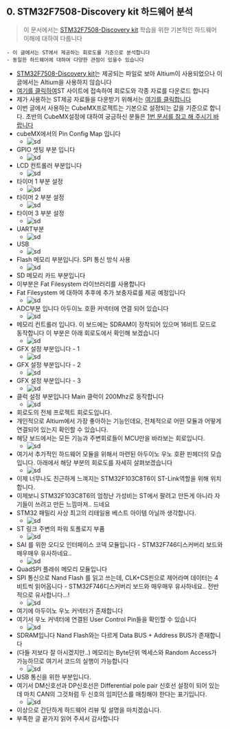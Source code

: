 # 
## 0. STM32F7508-Discovery kit 하드웨어 분석
 > 이 문서에서는 [STM32F7508-Discovery kit](https://www.st.com/en/evaluation-tools/stm32f7508-dk.html) 학습을 위한 기본적인 하드웨어 이해에 대하여 다룹니다
  ```
  - 이 글에서는 ST에서 제공하는 회로도를 기준으로 분석합니다
  - 동일한 하드웨어에 대하여 다양한 관점이 있을수 있습니다
  ```
  - [STM32F7508-Discovery kit](https://www.st.com/en/evaluation-tools/stm32f7508-dk.html)는 제공되는 파일로 보아 Altium이 사용되었으나 이 글에서는 Altium을 사용하지 않습니다
  - [여기를 클릭하여](https://www.st.com/en/evaluation-tools/stm32f7508-dk.html#resource)ST 사이트에 접속하여 회로도와 각종 자료를 다운로드 합니다
  - 제가 사용하는 ST제공 자료들을 다운받기 위해서는 [여기를 클릭합니다](../0_materials_ST) 
  - 이번 글에서 사용하는 CubeMX프로젝트는 기본으로 설정되는 값을 기준으로 합니다. 초반의 CubeMX설정에 대하여 궁금하신 분들은 [1번 문서를 참고 해 주시기 바랍니다]()
  - cubeMX에서의 Pin Config Map 입니다
    - ![sd](../img/20190713-001.jpg) 
  - GPIO 셋팅 부분 입니다
    - ![sd](../img/20190713-002.jpg) 
  - LCD 컨트롤러 부분입니다
    - ![sd](../img/20190713-003.jpg) 
  - 타이머 1 부분 설정
    - ![sd](../img/20190713-004.jpg) 
  - 타이머 2 부분 설정
    - ![sd](../img/20190713-005.jpg) 
  - 타이머 3 부분 설정
    - ![sd](../img/20190713-006.jpg) 
  - UART부분
    - ![sd](../img/20190713-007.jpg) 
  - USB 
    - ![sd](../img/20190713-008.jpg) 
  - Flash 메모리 부분입니다. SPI 통신 방식 사용
    - ![sd](../img/20190713-009.jpg) 
  - SD 메모리 카드 부분입니다
  - 이부분은 Fat Filesystem 라이브러리를 사용합니다
  - Fat Filesystem 에 대하여 추후에 추가 보충자료를 제공 예정입니다
    - ![sd](../img/20190713-010.jpg) 
  - ADC부분 입니다 아두이노 호환 커넥터에 연결 되어 있습니다
    - ![sd](../img/20190713-011.jpg) 
  - 메모리 컨트롤러 입니다. 이 보드에는 SDRAM이 장착되어 있으며 16비트 모드로 동작합니다 이 부분은 아래 회로도에서 확인해 보겠습니다
    - ![sd](../img/20190713-012.jpg) 
  - GFX 설정 부분입니다 - 1
    - ![sd](../img/20190713-014.jpg) 
  - GFX 설정 부분입니다 - 2
    - ![sd](../img/20190713-015.jpg) 
  - GFX 설정 부분입니다 - 3
    - ![sd](../img/20190713-016.jpg) 
  - 클럭 설정 부분입니다 Main 클럭이 200Mhz로 동작합니다
    - ![sd](../img/20190713-017.jpg) 
  - 회로도의 전체 프로젝트 회로도입니다.
  - 개인적으로 Altium에서 가장 좋아하는 기능인데요, 전체적으로 어떤 모듈과 어떻게 연결되어 있는지 확인할 수 있습니다.
  - 해당 보드에서는 모든 기능과 주변회로들이 MCU만을 바라보는 회로입니다. 
    - ![sd](../img/20190713-018.jpg) 
  - 여기서 추가적인 하드웨어 모듈을 위해서 마련된 아두이노 우노 호환 핀헤더의 모습입니다. 아래에서 해당 부분의 회로도를 자세히 살펴보겠습니다
    - ![sd](../img/20190713-019.jpg) 
  - 이제 너무나도 친근하게 느껴지는 STM32F103C8T6이 ST-Link역할을 위해 위치합니다.
  - 이제보니 STM32F103C8T6의 엄청난 가성비는 ST에서 팔려고 만든게 아니라 자기들이 쓰려고 만든 느낌마져.. 드네요
  - STM32 패밀리 사상 최고의 리테일용 베스트 아이템 아닐까 생각합니다.
    - ![sd](../img/20190713-020.jpg) 
  - ST 링크 주변의 파워 토폴로지 부품
    - ![sd](../img/20190713-021.jpg) 
  - SAI 를 위한 오디오 인터페이스 코덱 모듈입니다 - STM32F746디스커버리 보드와 매우매우 유사하네요..
    - ![sd](../img/20190713-022.jpg) 
  - QuadSPI 플레쉬 메모리 모듈입니다
  - SPI 통신으로 Nand Flash 를 읽고 쓰는데, CLK+CS핀으로 제어라며 데이터는 4비트씩 읽어옵니다 - STM32F746디스커버리 보드와 매우매우 유사하네요.. 전반적으로 유사합니다...!
    - ![sd](../img/20190713-023.jpg) 
  - 여기에 아두이노 우노 커넥터가 존재합니다
  - 여기서 우노 커넥터에 연결된 User Control Pin들을 확인할 수 있습니다
    - ![sd](../img/20190713-024.jpg) 
  - SDRAM입니다 Nand Flash와는 다르게 Data BUS + Address BUS가 존재합니다
  - (다들 저보다 잘 아시겠지만..) 메모리는 Byte단위 엑세스와 Random Access가 가능하므로 여기서 코드의 실행이 가능합니다
    - ![sd](../img/20190713-025.jpg) 
  - USB 통신을 위한 부분입니다.
  - 여기서 DM신호선과 DP신호선은 Differential pole pair 신호선 설정이 되어 있는데 마치 CAN의 그것처럼 두 신호의 임피던스를 매칭해야 한다는 표기입니다. 
    - ![sd](../img/20190713-026.jpg) 
  - 이상으로 간단하게 하드웨어 리뷰 및 설명을 마치겠습니다.
  - 부족한 글 끝가지 읽어 주셔서 감사합니다
